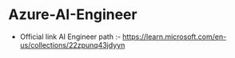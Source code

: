 # Azure-AI-Engineer

- Official link AI Engineer path :- https://learn.microsoft.com/en-us/collections/22zpunq43jdyyn
